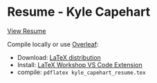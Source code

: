 # Resume - Kyle Capehart

[View Resume](https://raw.githack.com/k-capehart/resume/master/kyle_capehart_resume.pdf)

Compile locally or use [Overleaf](https://www.overleaf.com/):
- Download: [LaTeX distribution](https://www.latex-project.org/get/)
- Install: [LaTeX Workshop VS Code Extension](https://marketplace.visualstudio.com/items?itemName=James-Yu.latex-workshop)
- compile: `pdflatex kyle_capehart_resume.tex`